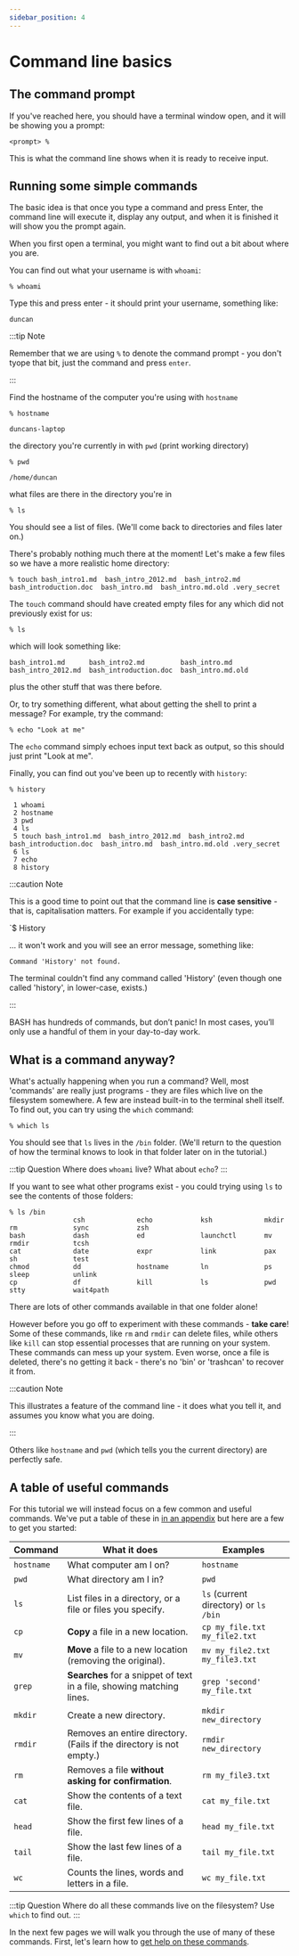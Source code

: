 ```yaml
---
sidebar_position: 4
---
```


# Command line basics

## The command prompt

If you've reached here, you should have a terminal window open, and it will be showing you a prompt:

```
<prompt> %
```

This is what the command line shows when it is ready to receive input.

## Running some simple commands

The basic idea is that once you type a command and press Enter, the command line will execute it, display any output,
and when it is finished it will show you the prompt again. 

When you first open a terminal, you might want to find out a bit about where you are.

You can find out what your username is with `whoami`:

```
% whoami
```

Type this and press enter - it should print your username, something like:

    duncan

:::tip Note

Remember that we are using `%` to denote the command prompt - you don't tyope that bit, just the command and press `enter`.

:::

Find the hostname of the computer you're using with `hostname`

~~~~
% hostname
~~~~

    duncans-laptop

the directory you're currently in with `pwd` (print working directory)

~~~~
% pwd
~~~~

    /home/duncan

what files are there in the directory you're in

~~~~
% ls
~~~~

You should see a list of files.  (We'll come back to directories and files later on.)

There's probably nothing much there at the moment! Let's make a few files so we have a more realistic home directory:

```
% touch bash_intro1.md  bash_intro_2012.md  bash_intro2.md  bash_introduction.doc  bash_intro.md  bash_intro.md.old .very_secret
```

The `touch` command should have created empty files for any which did not previously exist for us:

~~~~
% ls
~~~~

which will look something like:

    bash_intro1.md      bash_intro2.md         bash_intro.md
    bash_intro_2012.md  bash_introduction.doc  bash_intro.md.old

plus the other stuff that was there before.

Or, to try something different, what about getting the shell to print a message?  For example, try the command:

`% echo "Look at me"`

The `echo` command simply echoes input text back as output, so this should just print "Look at me".

Finally, you can find out you've been up to recently with `history`:

```
% history
```

     1 whoami
     2 hostname
     3 pwd
     4 ls
     5 touch bash_intro1.md  bash_intro_2012.md  bash_intro2.md  bash_introduction.doc  bash_intro.md  bash_intro.md.old .very_secret
     6 ls
     7 echo
	 8 history


:::caution Note

This is a good time to point out that the command line is **case sensitive** - that is, capitalisation matters.  For
example if you accidentally type:

`$ History

... it won't work and you will see an error message, something like:

    Command 'History' not found.

The terminal couldn't find any command called 'History' (even though one called 'history', in lower-case, exists.)

:::

BASH has hundreds of commands, but don’t panic! In most cases, you’ll only use a handful of them in your day-to-day work.

## What is a command anyway?

What's actually happening when you run a command?  Well, most 'commands' are really just programs - they are files which
live on the filesystem somewhere.  A few are instead built-in to the terminal shell itself.  To find out, you can try
using the `which` command:

`% which ls`

You should see that `ls` lives in the `/bin` folder. (We'll return to the question of how the terminal knows to look in
that folder later on in the tutorial.)

:::tip Question
Where does `whoami` live?  What about `echo`?
:::

If you want to see what other programs exist - you could trying using `ls` to see the contents of those folders:

```
% ls /bin     
                csh             echo            ksh             mkdir           rm              sync            zsh
bash            dash            ed              launchctl       mv              rmdir           tcsh
cat             date            expr            link            pax             sh              test
chmod           dd              hostname        ln              ps              sleep           unlink
cp              df              kill            ls              pwd             stty            wait4path
```

There are lots of other commands available in that one folder alone!  

However before you go off to experiment with these commands - **take care**!  Some of these commands, like `rm` and
`rmdir` can delete files, while others like `kill` can stop essential processes that are running on your system. These
commands can mess up your system.  Even worse, once a file is deleted, there's no getting it back - there's no 'bin'
or 'trashcan' to recover it from.

:::caution Note

This illustrates a feature of the command line - it does what you tell it, and assumes you know what you are doing.

:::

Others like `hostname` and `pwd` (which tells you the current directory) are perfectly safe.  

## A table of useful commands

For this tutorial we will instead focus on a few common and useful commands. We've put a table of these in [in an
appendix](appendices/table_of_commands.md) but here are a few to get you started:

| Command | What it does | Examples |
| --- | --- | ------- |
| `hostname` | What computer am I on? | `hostname` |
| `pwd` | What directory am I in? | `pwd` |
| `ls` | List files in a directory, or a file or files you specify. | `ls` (current directory) or `ls /bin` |
| `cp` | **Copy** a file in a new location. | `cp my_file.txt my_file2.txt` |
| `mv` | **Move** a file to a new location (removing the original). | `mv my_file2.txt my_file3.txt` |
| `grep` | **Searches** for a snippet of text in a file, showing matching lines. | `grep 'second' my_file.txt` |
| `mkdir` | Create a new directory. | `mkdir new_directory` |
| `rmdir` | Removes an entire directory. (Fails if the directory is not empty.) | `rmdir new_directory` |
| `rm` | Removes a file **without asking for confirmation**. | `rm my_file3.txt` |
| `cat` | Show the contents of a text file. | `cat my_file.txt` |
| `head` | Show the first few lines of a file. | `head my_file.txt` |
| `tail` | Show the last few lines of a file. | `tail my_file.txt` |
| `wc` | Counts the lines, words and letters in a file. | `wc my_file.txt` |

:::tip Question
Where do all these commands live on the filesystem?  Use `which` to find out.
:::

In the next few pages we will walk you through the use of many of these commands.  First, let's learn how to [get help
on these commands](03_help.md).


